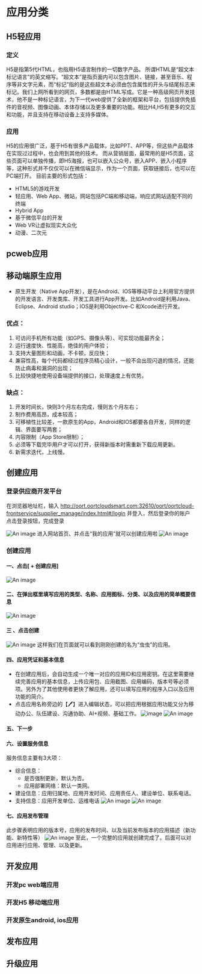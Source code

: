 
# 应用分类 


## H5轻应用
### 定义
H5是指第5代HTML，也指用H5语言制作的一切数字产品。
所谓HTML是“超文本标记语言”的英文缩写。“超文本”是指页面内可以包含图片、链接，甚至音乐、程序等非文字元素，而“标记”指的是这些超文本必须由包含属性的开头与结尾标志来标记。我们上网所看到的网页，多数都是由HTML写成。它是一种高级网页开发技术，他不是一种标记语言，为下一代web提供了全新的框架和平台，包括提供免插件的音视频、图像动画、本体存储以及更多重要的功能。相比H4,H5有更多的交互和功能，并且支持在移动设备上支持多媒体。
### 应用
H5的应用很广泛，基于H5有很多产品载体，比如PPT、APP等，但这些产品载体在实现过过程中，也会用到其他的技术。
而从营销层面，最常用的是H5页面，这些页面可以单独传播，即H5海报，也可以嵌入公众号，嵌入APP、嵌入小程序等，这种形式并不仅仅可以在微信端显示，作为一个页面，获取链接后，也可以在PC端打开。
目前主要的形式包括：
- HTML5的游戏开发
- 轻应用、Web App、微站，网站包括PC端和移动端，响应式网站适配不同的终端
- Hybrid App
- 基于微信平台的开发
- Web VR让虚拟现实大众化
- 动漫、二次元

## pcweb应用


## 移动端原生应用
- 原生开发（Native App开发），是在Android、IOS等移动平台上利用官方提供的开发语言、开发类库、开发工具进行App开发。比如Android是利用Java、Eclipse、Android studio；IOS是利用Objective-C 和Xcode进行开发。
### 优点：
1. 可访问手机所有功能（如GPS、摄像头等）、可实现功能最齐全；
2. 运行速度快、性能高，绝佳的用户体验；
3. 支持大量图形和动画，不卡顿，反应快；
4. 兼容性高，每个代码都经过程序员精心设计，一般不会出现闪退的情况，还能防止病毒和漏洞的出现；
5. 比较快捷地使用设备端提供的接口，处理速度上有优势。

### 缺点：

1. 开发时间长，快则3个月左右完成，慢则五个月左右；
2. 制作费用高昂，成本较高；
3. 可移植性比较差，一款原生的App，Android和IOS都要各自开发，同样的逻辑、界面要写两套；
4. 内容限制（App Store限制）；
5. 必须等下载完毕用户才可以打开，获得新版本时需重新下载应用更新。
6. 新需求迭代，上线慢。




## 创建应用

### 登录供应商开发平台

在浏览器地址栏，输入 http://oort.oortcloudsmart.com:32610/oort/oortcloud-frontservice/supplier_manage/index.html#/login 并登入，然后登录你的账户 点击登录按钮，完成登录

![An image](./img/login.png)
进入网站首页、并点击“我的应用”就可以创建应用啦
![An image](./img/index.png)

### 创建应用

#### 一、点击[ + 创建应用]
![An image](./img/create1.png)

#### 二、在弹出框里填写应用的类型、名称、应用图标、分类、以及应用的简单概要信息
![An image](./img/create3.png)

#### 三 、点击创建
![An image](./img/create4.png)
这样我们在页面就可以看到刚刚创建的名为“虫虫”的应用。

#### 四、应用凭证和基本信息
- 在创建应用后，会自动生成一个唯一对应的应用ID和应用密钥。在这里需要继续完善应用的基本信息，上传应用包、应用截图、应用编码，版本号等必须项。另外为了其他使用者更快了解应用，还可以填写应用的程序入口以及应用功能的简介。
- 点击应用名称旁边的【🖊】进入编辑状态，可以把应用根据应用功能又分为移动办公、队伍建设、沟通协助、AI+视频、基础工作。
![image](./img/create5.png)
![An image](./img/create6.png)

#### 五、下一步
#### 六、设置服务信息
服务信息主要有3大项：
- 综合信息：
    - 是否强制更新，默认为否。
    - 应用部署网络：默认一类网。
- 建设信息：应用归属地、应用开发时间、应用责任人、建设单位、联系电话。
- 支持信息：应用开发单位、运维电话
![An image](./img/create7.png)
![An image](./img/create8.png)

#### 七、应用发布管理
此步骤表明应用的版本号，应用的发布时间、以及当前发布版本的应用描述（新功能、新特性等）
![An image](./img/create9.png)
至此，一个完整的应用就创建完成了。后面可以对应用进行应用、管理、以及更新。


## 开发应用 


### 开发pc web端应用 


### 开发H5 移动端应用

### 开发原生android, ios应用


## 发布应用 



## 升级应用



